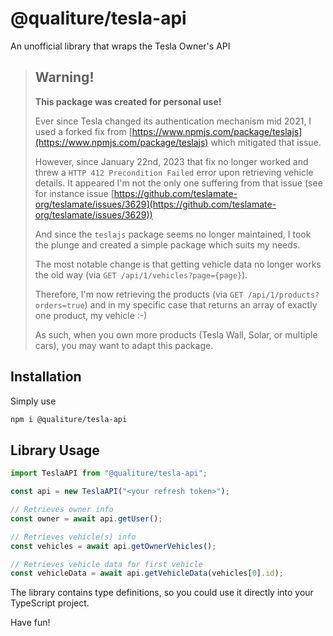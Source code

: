 # @qualiture/tesla-api
An unofficial library that wraps the Tesla Owner's API

> ## Warning!
>
>**This package was created for personal use!**
>
> Ever since Tesla changed its authentication mechanism mid 2021, I used a forked fix from [https://www.npmjs.com/package/teslajs](https://www.npmjs.com/package/teslajs) which mitigated that issue.
>
> However, since January 22nd, 2023 that fix no longer worked and threw a `HTTP 412 Precondition Failed` error upon retrieving vehicle details. It appeared I'm not the only one suffering from that issue (see for instance issue [https://github.com/teslamate-org/teslamate/issues/3629](https://github.com/teslamate-org/teslamate/issues/3629))
>
> And since the `teslajs` package seems no longer maintained, I took the plunge and created a simple package which suits my needs.
>
> The most notable change is that getting vehicle data no longer works the old way (via `GET /api/1/vehicles?page={page}`).
>
> Therefore, I'm now retrieving the products (via `GET /api/1/products?orders=true`) and in my specific case that returns an array of exactly one product, my vehicle :-)
>
> As such, when you own more products (Tesla Wall, Solar, or multiple cars), you may want to adapt this package. 

## Installation

Simply use 

```bash
npm i @qualiture/tesla-api
```

## Library Usage

```typescript
import TeslaAPI from "@qualiture/tesla-api";

const api = new TeslaAPI("<your refresh token>");

// Retrieves owner info
const owner = await api.getUser();

// Retrieves vehicle(s) info
const vehicles = await api.getOwnerVehicles();

// Retrieves vehicle data for first vehicle
const vehicleData = await api.getVehicleData(vehicles[0].id);
```

The library contains type definitions, so you could use it directly into your TypeScript project.

Have fun!
